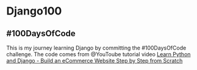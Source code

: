 # Django100
## #100DaysOfCode
This is my journey learning Django by committing the #100DaysOfCode challenge.
The code comes from @YouToube tutorial video [Learn Python and Django - Build an eCommerce Website Step by Step from Scratch](https://www.youtube.com/watch?v=9Wbfk16jEOk)
